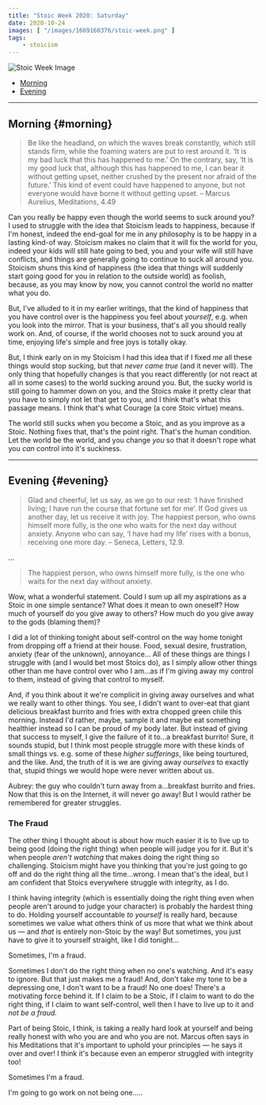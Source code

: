 ```yaml
---
title: "Stoic Week 2020: Saturday"
date: 2020-10-24
images: [ "/images/1669160376/stoic-week.png" ]
tags: 
    - stoicism
---
```


![Stoic Week Image](/images/1669160376/stoic-week.png)

- [Morning](#morning)
- [Evening](#evening)

---

## Morning {#morning}

> Be like the headland, on which the waves break constantly, which still stands firm, while the foaming waters are put to rest around it. ‘It is my bad luck that this has happened to me.’ On the contrary, say, ‘It is my good luck that, although this has happened to me, I can bear it without getting upset, neither crushed by the present nor afraid of the future.’ This kind of event could have happened to anyone, but not everyone would have borne it without getting upset. – Marcus Aurelius, Meditations, 4.49

Can you really be happy even though the world seems to suck around you? I used to struggle with the idea that Stoicism leads to happiness, because if I'm honest, indeed the end-goal for me in any philosophy is to be happy in a lasting kind-of way. Stoicism makes no claim that it will fix the world for you, indeed your kids will still hate going to bed, you and your wife will still have conflicts, and things are generally going to continue to suck all around you. Stoicism shuns this kind of happiness (the idea that things will suddenly start going good for you in relation to the outside world) as foolish, because, as you may know by now, you cannot control the world no matter what you do.

But, I've alluded to it in my earlier writings, that the kind of happiness that you have control over is the happiness you feel about _yourself_, e.g. when you look into the mirror. That is your business, that's all you should really work on. And, of course, if the world chooses not to suck around you at time, enjoying life's simple and free joys is totally okay. 

But, I think early on in my Stoicism I had this idea that if I fixed _me_ all these things would stop sucking, but that _never came true_ (and it never will). The only thing that hopefully changes is that you react differently (or not react at all in some cases) to the world sucking around you. But, the sucky world is still going to hammer down on you, and the Stoics make it pretty clear that you have to simply not let that get to you, and I think that's what this passage means. I think that's what Courage (a core Stoic virtue) means.

The world still sucks when you become a Stoic, and as you improve as a Stoic. Nothing fixes that, that's the point right. That's the human condition. Let the world be the world, and you change _you_ so that it doesn't rope what you _can_ control into it's suckiness.

---

## Evening {#evening}

>  Glad and cheerful, let us say, as we go to our rest: ‘I have finished living; I have run the course that fortune set for me’. If God gives us another day, let us receive it with joy. The happiest person, who owns himself more fully, is the one who waits for the next day without anxiety. Anyone who can say, ‘I have had my life’ rises with a bonus, receiving one more day. – Seneca, Letters, 12.9.

...

> The happiest person, who owns himself more fully, is the one who waits for the next day without anxiety.

Wow, what a wonderful statement. Could I sum up all my aspirations as a Stoic in one simple sentance? What does it mean to own oneself? How much of yourself do you give away to others? 
How much do you give away to the gods (blaming them)?

I did a lot of thinking tonight about self-control on the way home tonight from dropping off a friend at their house. Food, sexual desire, frustration, anxiety (fear of the unknown), annoyance... All of these things are things I struggle with (and I would bet most Stoics do), as I simply allow other things other than me have control over who I am...as if I'm giving away my control to them, instead of giving that control to myself.

And, if you think about it we're complicit in giving away ourselves and what we really want to other things. You see, I didn't want to over-eat that giant delicious breakfast burrito and fries with extra chopped green chile this morning. Instead I'd rather, maybe, sample it and maybe eat something healthier instead so I can be proud of my body later. But instead of giving that success to myself, I give the failure of it to...a breakfast burrito! Sure, it sounds stupid, but I think most people struggle more with these kinds of small things vs. e.g. some of these _higher sufferings_, like being tourtured, and the like. And, the truth of it is we are giving away _ourselves_ to exactly that, stupid things we would hope were never written about us.

Aubrey: the guy who couldn't turn away from a...breakfast burrito and fries. Now that this is on the Internet, it will never go away! But I would rather be remembered for greater struggles.

### The Fraud

The other thing I thought about is about how much easier it is to live up to being good (doing the right thing) when people will judge you for it. But it's when people _aren't watching_ that makes doing the right thing so challenging. Stoicism might have you thinking that you're just going to go off and do the right thing all the time...wrong. I mean that's the ideal, but I am confident that Stoics everywhere struggle with integrity, as I do.

I think having integrity (which is essentially doing the right thing even when people aren't around to judge your character) is probably the hardest thing to do. Holding yourself accountable _to yourself_ is really hard, because sometimes we value what others think of us more that what we think about us &mdash; and _that_ is entirely non-Stoic by the way! But sometimes, you just have to give it to yourself straight, like I did tonight...

Sometimes, I'm a fraud.

Sometimes I don't do the right thing when no one's watching. And it's easy to ignore. But that just makes me a fraud! And, don't take my tone to be a depressing one, I don't want to be a fraud! No one does! There's a motivating force behind it. If I claim to be a Stoic, if I claim to want to do the right thing, if I claim to want self-control, well then I have to live up to it and _not be a fraud._

Part of being Stoic, I think, is taking a really hard look at yourself and being really honest with who you are and who you are not. Marcus often says in his Meditations that it's important to uphold your principles &mdash; he says it over and over! I think it's because even an emperor struggled with integrity too!

Sometimes I'm a fraud.

I'm going to go work on not being one.....
